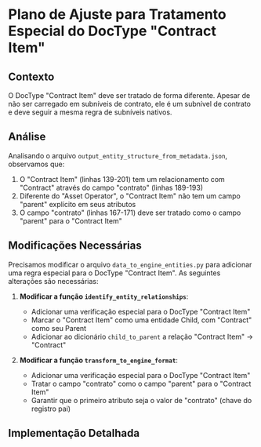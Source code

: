# Plano de Ajuste para Tratamento Especial do DocType "Contract Item"

## Contexto

O DocType "Contract Item" deve ser tratado de forma diferente. Apesar de não ser carregado em subníveis de contrato, ele é um subnível de contrato e deve seguir a mesma regra de subníveis nativos.

## Análise

Analisando o arquivo `output_entity_structure_from_metadata.json`, observamos que:

1. O "Contract Item" (linhas 139-201) tem um relacionamento com "Contract" através do campo "contrato" (linhas 189-193)
2. Diferente do "Asset Operator", o "Contract Item" não tem um campo "parent" explícito em seus atributos
3. O campo "contrato" (linhas 167-171) deve ser tratado como o campo "parent" para o "Contract Item"

## Modificações Necessárias

Precisamos modificar o arquivo `data_to_engine_entities.py` para adicionar uma regra especial para o DocType "Contract Item". As seguintes alterações são necessárias:

1. **Modificar a função `identify_entity_relationships`**:
   - Adicionar uma verificação especial para o DocType "Contract Item"
   - Marcar o "Contract Item" como uma entidade Child, com "Contract" como seu Parent
   - Adicionar ao dicionário `child_to_parent` a relação "Contract Item" -> "Contract"

2. **Modificar a função `transform_to_engine_format`**:
   - Adicionar uma verificação especial para o DocType "Contract Item"
   - Tratar o campo "contrato" como o campo "parent" para o "Contract Item"
   - Garantir que o primeiro atributo seja o valor de "contrato" (chave do registro pai)

## Implementação Detalhada

